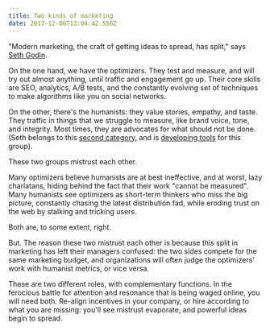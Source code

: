 ```yaml
---
title: Two kinds of marketing
date: 2017-12-06T13:04:42.556Z
---
```

"Modern marketing, the craft of getting ideas to spread, has split," says [Seth Godin](http://sethgodin.typepad.com/seths_blog/2017/05/please-understand.html). 

<!--more-->

On the one hand, we have the optimizers. They test and measure, and will try out almost anything, until traffic and engagement go up. Their core skills are SEO, analytics, A/B tests, and the constantly evolving set of techniques to make algorithms like you on social networks.

On the other, there's the humanists: they value stories, empathy, and taste. They traffic in things that we struggle to measure, like brand voice, tone, and integrity. Most times, they are advocates for what should not be done. (Seth belongs to this [second category](http://sethgodin.typepad.com/seths_blog/2017/05/please-understand.html), and is [developing tools](https://themarketingseminar.com/) for this group). 

These two groups mistrust each other. 

Many optimizers believe humanists are at best ineffective, and at worst, lazy charlatans, hiding behind the fact that their work "cannot be measured". Many humanists see optimizers as short-term thinkers who miss the big picture, constantly chasing the latest distribution fad, while eroding trust on the web by stalking and tricking users. 

Both are, to some extent, right. 

But. The reason these two mistrust each other is because this split in marketing has left their managers confused: the two sides compete for the same marketing budget, and organizations will often judge the optimizers' work with humanist metrics, or vice versa. 

These are two different roles, with complementary functions. In the ferocious battle for attention and resonance that is being waged online, you will need both. Re-align incentives in your company, or hire according to what you are missing: you'll see mistrust evaporate, and powerful ideas begin to spread.


